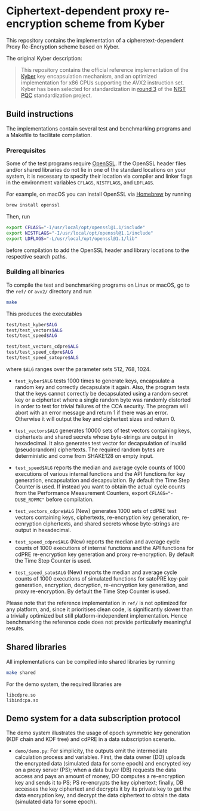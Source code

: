 # Ciphertext-dependent proxy re-encryption scheme from Kyber

This repository contains the implementation of a cipheretext-dependent Proxy Re-Encryption scheme based on Kyber.

The original Kyber description:
> This repository contains the official reference implementation of the [Kyber](https://www.pq-crystals.org/kyber/) key encapsulation mechanism, 
> and an optimized implementation for x86 CPUs supporting the AVX2 instruction set. 
> Kyber has been selected for standardization in [round 3](https://csrc.nist.gov/Projects/post-quantum-cryptography/round-3-submissions) 
> of the [NIST PQC](https://csrc.nist.gov/projects/post-quantum-cryptography) standardization project.


## Build instructions

The implementations contain several test and benchmarking programs and a Makefile to facilitate compilation.

### Prerequisites

Some of the test programs require [OpenSSL](https://openssl.org). 
If the OpenSSL header files and/or shared libraries do not lie in one of the standard locations on your system, 
it is necessary to specify their location via compiler and linker flags in the environment variables `CFLAGS`, `NISTFLAGS`, and `LDFLAGS`.

For example, on macOS you can install OpenSSL via [Homebrew](https://brew.sh) by running
```sh
brew install openssl
```
Then, run
```sh
export CFLAGS="-I/usr/local/opt/openssl@1.1/include"
export NISTFLAGS="-I/usr/local/opt/openssl@1.1/include"
export LDFLAGS="-L/usr/local/opt/openssl@1.1/lib"
```
before compilation to add the OpenSSL header and library locations to the respective search paths.

### Building all binaries

To compile the test and benchmarking programs on Linux or macOS, go to the `ref/` or `avx2/` directory and run
```sh
make
```
This produces the executables
```sh
test/test_kyber$ALG
test/test_vectors$ALG
test/test_speed$ALG

test/test_vectors_cdpre$ALG
test/test_speed_cdpre$ALG
test/test_speed_satopre$ALG
```
where `$ALG` ranges over the parameter sets 512, 768, 1024.

* `test_kyber$ALG` tests 1000 times to generate keys, encapsulate a random key and correctly decapsulate it again. 
  Also, the program tests that the keys cannot correctly be decapsulated using a random secret key 
  or a ciphertext where a single random byte was randomly distorted in order to test for trivial failures of the CCA security. 
  The program will abort with an error message and return 1 if there was an error. 
  Otherwise it will output the key and ciphertext sizes and return 0.
* `test_vectors$ALG` generates 10000 sets of test vectors containing keys, ciphertexts and shared secrets 
  whose byte-strings are output in hexadecimal. It also generates test vector for decapsulation of invalid
  (pseudorandom) ciphertexts.
  The required random bytes are deterministic and come from SHAKE128 on empty input.
* `test_speed$ALG` reports the median and average cycle counts of 1000 executions of various internal functions 
  and the API functions for key generation, encapsulation and decapsulation. 
  By default the Time Step Counter is used. 
  If instead you want to obtain the actual cycle counts from the Performance Measurement Counters, export `CFLAGS="-DUSE_RDPMC"` before compilation.

* `test_vectors_cdpre$ALG` (New) generates 1000 sets of cdPRE test vectors containing keys, ciphertexts, re-encryption key generation, re-ecnryption ciphertexts, and shared secrets whose byte-strings are output in hexadecimal.
* `test_speed_cdpre$ALG` (New) reports the median and average cycle counts of 1000 executions of internal functions and the API functions for cdPRE re-encryption key generation and proxy re-encryption. By default the Time Step Counter is used. 
* `test_speed_sato$ALG` (New) reports the median and average cycle counts of 1000 executions of simulated functions for satoPRE key-pair generation, encryption, decryption, re-encryption key generation, and proxy re-encryption. By default the Time Step Counter is used. 


Please note that the reference implementation in `ref/` is not optimized for any platform, and, since it prioritises clean code, 
is significantly slower than a trivially optimized but still platform-independent implementation. 
Hence benchmarking the reference code does not provide particularly meaningful results.

## Shared libraries

All implementations can be compiled into shared libraries by running
```sh
make shared
```
For the demo system, the required libraries are
```
libcdpre.so
libindcpa.so
```

## Demo system for a data subscription protocol

The demo system illustrates the usage of epoch symmetric key generation (KDF chain and KDF tree) and cdPRE in a data subscription scenario.

* `demo/demo.py`: For simplicity, the outputs omit the intermediate calculation process and variables. First, the data owner (DO) uploads the encrypted data (simulated data for some epoch) and encrypted key on a proxy server (PS); when a data buyer (DB) requests the data access and pays an amount of money, DO computes a re-encryption key and sends it to PS; PS re-encrypts the key ciphertext; finally, DB accesses the key ciphertext and decrypts it by its private key to get the data encryption key, and decrypt the data ciphertext to obtain the data (simulated data for some epoch).

